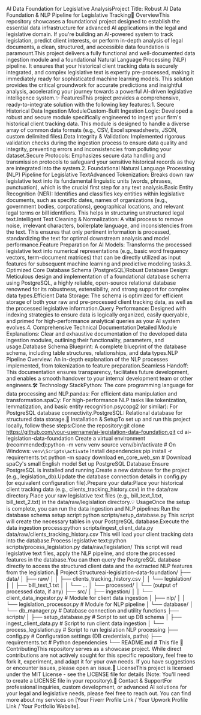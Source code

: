 AI Data Foundation for Legislative AnalysisProject Title: Robust AI Data Foundation & NLP Pipeline for Legislative Tracking🚀 OverviewThis repository showcases a foundational project designed to establish the essential data infrastructure for advanced AI applications in the legal and legislative domain. If you're building an AI-powered system to track legislation, predict client interests, or perform in-depth analysis of legal documents, a clean, structured, and accessible data foundation is paramount.This project delivers a fully functional and well-documented data ingestion module and a foundational Natural Language Processing (NLP) pipeline. It ensures that your historical client tracking data is securely integrated, and complex legislative text is expertly pre-processed, making it immediately ready for sophisticated machine learning models. This solution provides the critical groundwork for accurate predictions and insightful analysis, accelerating your journey towards a powerful AI-driven legislative intelligence system.✨ FeaturesThis project provides a comprehensive, ready-to-integrate solution with the following key features:1. Secure Historical Data Ingestion ModuleCustom-Built Ingestion Logic: Developed a robust and secure module specifically engineered to ingest your firm's historical client tracking data. This module is designed to handle a diverse array of common data formats (e.g., CSV, Excel spreadsheets, JSON, custom delimited files).Data Integrity & Validation: Implemented rigorous validation checks during the ingestion process to ensure data quality and integrity, preventing errors and inconsistencies from polluting your dataset.Secure Protocols: Emphasizes secure data handling and transmission protocols to safeguard your sensitive historical records as they are integrated into the system.2. Foundational Natural Language Processing (NLP) Pipeline for Legislative TextAdvanced Tokenization: Breaks down raw legislative text into its fundamental linguistic units (words, phrases, punctuation), which is the crucial first step for any text analysis.Basic Entity Recognition (NER): Identifies and classifies key entities within legislative documents, such as specific dates, names of organizations (e.g., government bodies, corporations), geographical locations, and relevant legal terms or bill identifiers. This helps in structuring unstructured legal text.Intelligent Text Cleaning & Normalization: A vital process to remove noise, irrelevant characters, boilerplate language, and inconsistencies from the text. This ensures that only pertinent information is processed, standardizing the text for optimal downstream analysis and model performance.Feature Preparation for AI Models: Transforms the processed legislative text into numerical representations (e.g., basic word frequency vectors, term-document matrices) that can be directly utilized as input features for subsequent machine learning and predictive modeling tasks.3. Optimized Core Database Schema (PostgreSQL)Robust Database Design: Meticulous design and implementation of a foundational database schema using PostgreSQL, a highly reliable, open-source relational database renowned for its robustness, extensibility, and strong support for complex data types.Efficient Data Storage: The schema is optimized for efficient storage of both your raw and pre-processed client tracking data, as well as the processed legislative information.Query Performance: Designed with indexing strategies to ensure data is logically organized, easily queryable, and primed for high-performance analytical queries as your AI system evolves.4. Comprehensive Technical DocumentationDetailed Module Explanations: Clear and exhaustive documentation of the developed data ingestion modules, outlining their functionality, parameters, and usage.Database Schema Blueprint: A complete blueprint of the database schema, including table structures, relationships, and data types.NLP Pipeline Overview: An in-depth explanation of the NLP processes implemented, from tokenization to feature preparation.Seamless Handoff: This documentation ensures transparency, facilitates future development, and enables a smooth handover to your internal development team or other engineers.🛠️ Technology StackPython: The core programming language for data processing and NLP.pandas: For efficient data manipulation and transformation.spaCy: For high-performance NLP tasks like tokenization, lemmatization, and basic entity recognition.psycopg2 (or similar): For PostgreSQL database connectivity.PostgreSQL: Relational database for structured data storage.🚀 Installation & SetupTo set up and run this project locally, follow these steps:Clone the repository:git clone https://github.com/your-username/ai-legislation-data-foundation.git
cd ai-legislation-data-foundation
Create a virtual environment (recommended):python -m venv venv
source venv/bin/activate  # On Windows: `venv\Scripts\activate`
Install dependencies:pip install -r requirements.txt
python -m spacy download en_core_web_sm # Download spaCy's small English model
Set up PostgreSQL Database:Ensure PostgreSQL is installed and running.Create a new database for the project (e.g., legislation_db).Update the database connection details in config.py (or equivalent configuration file).Prepare your data:Place your historical client tracking data (e.g., clients_tracking_history.csv) in the data/raw directory.Place your raw legislative text files (e.g., bill_text_1.txt, bill_text_2.txt) in the data/raw/legislation directory.💡 UsageOnce the setup is complete, you can run the data ingestion and NLP pipelines:Run the database schema setup script:python scripts/setup_database.py
This script will create the necessary tables in your PostgreSQL database.Execute the data ingestion process:python scripts/ingest_client_data.py data/raw/clients_tracking_history.csv
This will load your client tracking data into the database.Process legislative text:python scripts/process_legislation.py data/raw/legislation/
This script will read legislative text files, apply the NLP pipeline, and store the processed features in the database.You can then query the PostgreSQL database directly to access the structured client data and the extracted NLP features from the legislation.📁 Project Structureai-legislation-data-foundation/
├── data/
│   ├── raw/
│   │   ├── clients_tracking_history.csv
│   │   └── legislation/
│   │       ├── bill_text_1.txt
│   │       └── ...
│   └── processed/
│       └── (output of processed data, if any)
├── src/
│   ├── ingestion/
│   │   └── client_data_ingestor.py   # Module for client data ingestion
│   ├── nlp/
│   │   └── legislation_processor.py  # Module for NLP pipeline
│   └── database/
│       └── db_manager.py             # Database connection and utility functions
├── scripts/
│   ├── setup_database.py             # Script to set up DB schema
│   ├── ingest_client_data.py         # Script to run client data ingestion
│   └── process_legislation.py        # Script to run legislation NLP processing
├── config.py                         # Configuration settings (DB credentials, paths)
├── requirements.txt                  # Python dependencies
└── README.md                         # This file
🤝 ContributingThis repository serves as a showcase project. While direct contributions are not actively sought for this specific repository, feel free to fork it, experiment, and adapt it for your own needs. If you have suggestions or encounter issues, please open an issue.📄 LicenseThis project is licensed under the MIT License - see the LICENSE file for details (Note: You'll need to create a LICENSE file in your repository).📧 Contact & SupportFor professional inquiries, custom development, or advanced AI solutions for your legal and legislative needs, please feel free to reach out. You can find more about my services on [Your Fiverr Profile Link / Your Upwork Profile Link / Your Portfolio Website].
